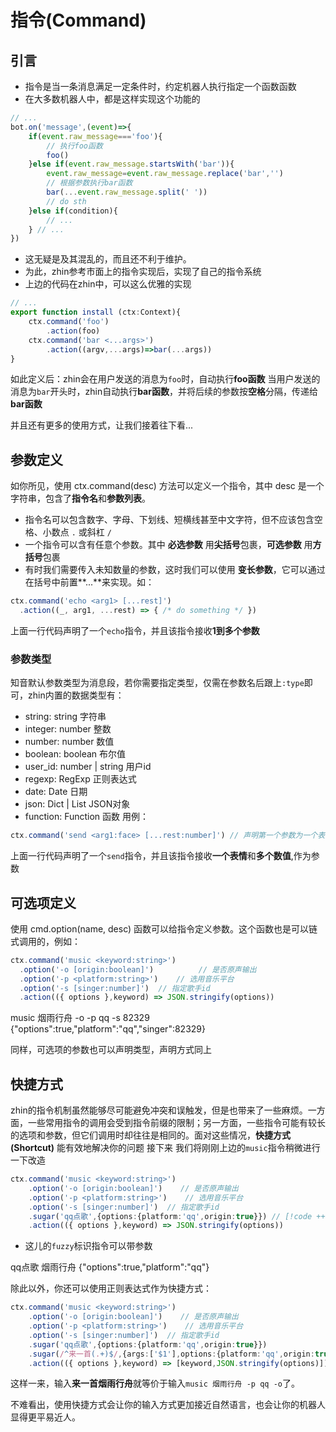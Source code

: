 # 指令(Command)
## 引言
- 指令是当一条消息满足一定条件时，约定机器人执行指定一个函数函数
- 在大多数机器人中，都是这样实现这个功能的
```js
// ...
bot.on('message',(event)=>{
    if(event.raw_message==='foo'){
        // 执行foo函数
        foo()
    }else if(event.raw_message.startsWith('bar')){
        event.raw_message=event.raw_message.replace('bar','')
        // 根据参数执行bar函数
        bar(...event.raw_message.split(' '))
        // do sth
    }else if(condition){
        // ...
    } // ...
})
```
- 这无疑是及其混乱的，而且还不利于维护。
- 为此，zhin参考市面上的指令实现后，实现了自己的指令系统
- 上边的代码在zhin中，可以这么优雅的实现
```ts [src/index.ts]
// ...
export function install (ctx:Context){
    ctx.command('foo')
        .action(foo)
    ctx.command('bar <...args>')
        .action((argv,...args)=>bar(...args))
}
```

如此定义后：zhin会在用户发送的消息为`foo`时，自动执行**foo函数**
当用户发送的消息为`bar`开头时，zhin自动执行**bar函数**，并将后续的参数按**空格**分隔，传递给**bar函数**

并且还有更多的使用方式，让我们接着往下看...
## 参数定义
如你所见，使用 ctx.command(desc) 方法可以定义一个指令，其中 desc 是一个字符串，包含了**指令名**和**参数列表**。
- 指令名可以包含数字、字母、下划线、短横线甚至中文字符，但不应该包含空格、小数点 `.` 或斜杠 `/`
- 一个指令可以含有任意个参数。其中 **必选参数** 用**尖括号**包裹，**可选参数** 用**方括号**包裹
- 有时我们需要传入未知数量的参数，这时我们可以使用 **变长参数**，它可以通过在括号中前置**...**来实现。如：
```ts
ctx.command('echo <arg1> [...rest]')
  .action((_, arg1, ...rest) => { /* do something */ })
```
上面一行代码声明了一个`echo`指令，并且该指令接收**1到多个参数**
### 参数类型
知音默认参数类型为消息段，若你需要指定类型，仅需在参数名后跟上`:type`即可，zhin内置的数据类型有：
- string: string 字符串
- integer: number 整数
- number: number 数值
- boolean: boolean 布尔值
- user_id: number | string 用户id
- regexp: RegExp 正则表达式
- date: Date 日期
- json: Dict | List JSON对象
- function: Function 函数
用例：
```ts
ctx.command('send <arg1:face> [...rest:number]') // 声明第一个参数为一个表情，剩下的参数均为数值
```
上面一行代码声明了一个`send`指令，并且该指令接收**一个表情**和**多个数值**,作为参数
## 可选项定义
使用 cmd.option(name, desc) 函数可以给指令定义参数。这个函数也是可以链式调用的，例如：
```ts
ctx.command('music <keyword:string>')
  .option('-o [origin:boolean]')          // 是否原声输出
  .option('-p <platform:string>')    // 选用音乐平台
  .option('-s [singer:number]')  // 指定歌手id
  .action(({ options },keyword) => JSON.stringify(options))
```

<ChatHistory>
  <ChatMsg id="1659488338">music 烟雨行舟 -o -p qq -s 82329</ChatMsg>
  <ChatMsg id="1689919782">{"options":true,"platform":"qq","singer":82329}</ChatMsg>
</ChatHistory>


同样，可选项的参数也可以声明类型，声明方式同上
## 快捷方式
zhin的指令机制虽然能够尽可能避免冲突和误触发，但是也带来了一些麻烦。一方面，一些常用指令的调用会受到指令前缀的限制；另一方面，一些指令可能有较长的选项和参数，但它们调用时却往往是相同的。面对这些情况，**快捷方式 (Shortcut)** 能有效地解决你的问题
接下来
我们将刚刚上边的`music`指令稍微进行一下改造
```ts
ctx.command('music <keyword:string>')
    .option('-o [origin:boolean]')    // 是否原声输出
    .option('-p <platform:string>')    // 选用音乐平台
    .option('-s [singer:number]')  // 指定歌手id
    .sugar('qq点歌',{options:{platform:'qq',origin:true}}) // [!code ++]
    .action(({ options },keyword) => JSON.stringify(options))
```
- 这儿的`fuzzy`标识指令可以带参数

<ChatHistory>
  <ChatMsg id="1659488338">qq点歌 烟雨行舟</ChatMsg>
  <ChatMsg id="1689919782">{"options":true,"platform":"qq"}</ChatMsg>
</ChatHistory>

除此以外，你还可以使用正则表达式作为快捷方式：
```ts
ctx.command('music <keyword:string>')
    .option('-o [origin:boolean]')    // 是否原声输出
    .option('-p <platform:string>')    // 选用音乐平台
    .option('-s [singer:number]')  // 指定歌手id
    .sugar('qq点歌',{options:{platform:'qq',origin:true}})
    .sugar(/^来一首(.+)$/,{args:['$1'],options:{platform:'qq',origin:true}}) // [!code ++]
    .action(({ options },keyword) => [keyword,JSON.stringify(options)])
```
这样一来，输入**来一首烟雨行舟**就等价于输入`music 烟雨行舟 -p qq -o`了。

不难看出，使用快捷方式会让你的输入方式更加接近自然语言，也会让你的机器人显得更平易近人。
